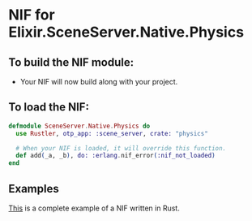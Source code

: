 # NIF for Elixir.SceneServer.Native.Physics

## To build the NIF module:

- Your NIF will now build along with your project.

## To load the NIF:

```elixir
defmodule SceneServer.Native.Physics do
  use Rustler, otp_app: :scene_server, crate: "physics"

  # When your NIF is loaded, it will override this function.
  def add(_a, _b), do: :erlang.nif_error(:nif_not_loaded)
end
```

## Examples

[This](https://github.com/rusterlium/NifIo) is a complete example of a NIF written in Rust.
